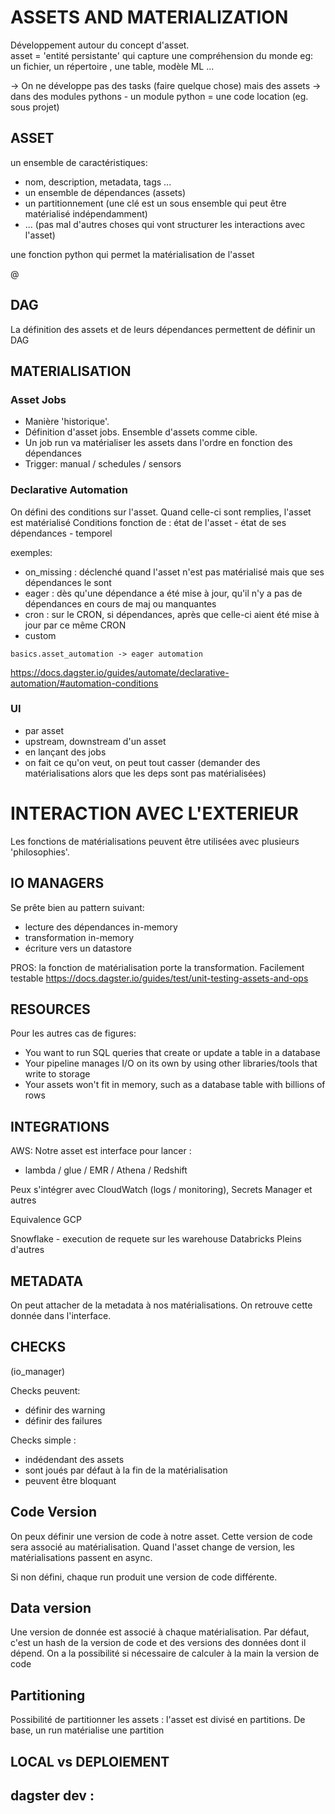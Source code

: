 # ASSETS AND MATERIALIZATION

Développement autour du concept d'asset.  
asset = 'entité persistante' qui capture une compréhension du monde
eg: un fichier, un répertoire , une table, modèle ML ...


-> On ne développe pas des tasks (faire quelque chose) mais des assets
-> dans des modules pythons - un module python = une code location (eg. sous projet)

## ASSET
un ensemble de caractéristiques:
- nom, description, metadata, tags ...
- un ensemble de dépendances (assets)
- un partitionnement (une clé est un sous ensemble qui peut être matérialisé indépendamment)
- ... (pas mal d'autres choses qui vont structurer les interactions avec l'asset)

une fonction python qui permet la matérialisation de l'asset

@

## DAG
La définition des assets et de leurs dépendances permettent de définir un DAG

## MATERIALISATION

### Asset Jobs
- Manière 'historique'.
- Définition d'asset jobs. Ensemble d'assets comme cible.
- Un job run va matérialiser les assets dans l'ordre en fonction des dépendances
- Trigger: manual / schedules / sensors

### Declarative Automation
On défini des conditions sur l'asset. Quand celle-ci sont remplies, l'asset est matérialisé
Conditions fonction de : état de l'asset - état de ses dépendances - temporel

exemples:
- on_missing : déclenché quand l'asset n'est pas matérialisé mais que ses dépendances le sont
- eager : dès qu'une dépendance a été mise à jour, qu'il n'y a pas de dépendances en cours de maj ou manquantes
- cron : sur le CRON, si dépendances, après que celle-ci aient été mise à jour par ce même CRON
- custom

`basics.asset_automation -> eager automation`

https://docs.dagster.io/guides/automate/declarative-automation/#automation-conditions

### UI
- par asset
- upstream, downstream d'un asset
- en lançant des jobs
- on fait ce qu'on veut, on peut tout casser (demander des matérialisations alors que les deps sont pas matérialisées)

# INTERACTION AVEC L'EXTERIEUR

Les fonctions de matérialisations peuvent être utilisées avec plusieurs 'philosophies'.  


## IO MANAGERS

Se prête bien au pattern suivant:
- lecture des dépendances in-memory
- transformation in-memory
- écriture vers un datastore

PROS: la fonction de matérialisation porte la transformation. Facilement testable
https://docs.dagster.io/guides/test/unit-testing-assets-and-ops

## RESOURCES

Pour les autres cas de figures:
- You want to run SQL queries that create or update a table in a database
- Your pipeline manages I/O on its own by using other libraries/tools that write to storage
- Your assets won't fit in memory, such as a database table with billions of rows


## INTEGRATIONS
AWS:
Notre asset est interface pour lancer :
- lambda / glue / EMR / Athena / Redshift

Peux s'intégrer avec CloudWatch (logs / monitoring), Secrets Manager et autres

Equivalence GCP

Snowflake - execution de requete sur les warehouse
Databricks
Pleins d'autres


## METADATA

On peut attacher de la metadata à nos matérialisations. On retrouve cette donnée dans l'interface.  


## CHECKS
(io_manager)

Checks peuvent:
- définir des warning
- définir des failures

Checks simple :
- indédendant des assets
- sont joués par défaut à la fin de la matérialisation
- peuvent être bloquant

## Code Version

On peux définir une version de code à notre asset. Cette version de code sera associé au matérialisation.
Quand l'asset change de version, les matérialisations passent en async.

Si non défini, chaque run produit une version de code différente.

## Data version

Une version de donnée est associé à chaque matérialisation. Par défaut, c'est un hash de la version de code
et des versions des données dont il dépend.
On a la possibilité si nécessaire de calculer à la main la version de code


## Partitioning

Possibilité de partitionner les assets : l'asset est divisé en partitions. De base, un run matérialise une partition


## LOCAL vs DEPLOIEMENT

dagster dev :
- 

